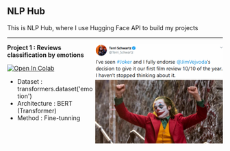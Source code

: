 ## NLP Hub


This is NLP Hub, where I use Hugging Face API to build my projects

---

<img align='right' src='/docs/review1.png' width='300'>

**Project 1 : Reviews classification by emotions**

[![Open In Colab](https://colab.research.google.com/assets/colab-badge.svg)](https://colab.research.google.com/github/nikitakapitan/nlphub/blob/master/BERT/BERT_emotions/BERT_emotions.ipynb)

- Dataset : transformers.dataset('emotion')
- Architecture : BERT (Transformer)
- Method : Fine-tunning

